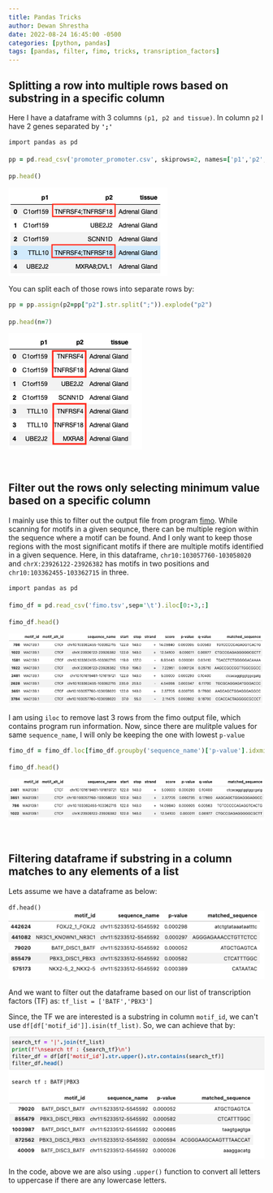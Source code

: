```yaml
---
title: Pandas Tricks
author: Dewan Shrestha
date: 2022-08-24 16:45:00 -0500 
categories: [python, pandas]
tags: [pandas, filter, fimo, tricks, transription_factors]
---
```


## Splitting a row into multiple rows based on substring in a specific column

Here I have a dataframe with 3 columns `(p1, p2 and tissue)`. In column `p2` I have 2 genes separated by **`';'`**

```ruby
import pandas as pd

pp = pd.read_csv('promoter_promoter.csv', skiprows=2, names=['p1','p2','tissue'])

pp.head()
```
![pandas_tricks1](/assets/img/pandas_tricks/pandas_tricks1.png)

You can split each of those rows into separate rows by:
```ruby
pp = pp.assign(p2=pp["p2"].str.split(";")).explode("p2")

pp.head(n=7)
```
![pandas_tricks2](/assets/img/pandas_tricks/pandas_tricks2.png)


<br/>

## Filter out the rows only selecting minimum value based on a specific column

I mainly use this to filter out the output file from program [fimo](https://meme-suite.org/meme/tools/fimo). While scanning for motifs in a given sequnce, there can be multiple region within the sequence where a motif can be found. And I only want to keep those regions with the most significant motifs if there are multiple motifs identified in a given sequence.
Here, in this dataframe, `chr10:103057760-103058020` and `chrX:23926122-23926382` has motifs in two positions and  `chr10:103362455-103362715` in three.

```ruby
import pandas as pd

fimo_df = pd.read_csv('fimo.tsv',sep='\t').iloc[0:-3,:]

fimo_df.head()
```  

![fimp_filter1](/assets/img/pandas_tricks/fimo_filter1.png)

I am using `iloc` to remove last 3 rows from the fimo output file, which contains program run information. Now, since there are mulitple values for same `sequence_name`, I will only be keeping the one with lowest `p-value`

```ruby
fimo_df = fimo_df.loc[fimo_df.groupby('sequence_name')['p-value'].idxmin()]

fimo_df.head()
```

![fimp_filter2](/assets/img/pandas_tricks/fimo_filter2.png)

<br/>


## Filtering dataframe if substring in a column matches to any elements of a list

Lets assume we have a dataframe as below:

`df.head()`
![pandas_tricks3](/assets/img/pandas_tricks/pandas_tricks3.png)

And we want to filter out the dataframe based on our list of transcription factors (TF) as:
`tf_list = ['BATF','PBX3']`

Since, the TF we are interested is a substring in column `motif_id`, we can't use `df[df['motif_id']].isin(tf_list)`. So, we can achieve that by:

![pandas_tricks4](/assets/img/pandas_tricks/pandas_tricks4.png)

In the code, above we are also using `.upper()` function to convert all letters to uppercase if there are any lowercase letters.

